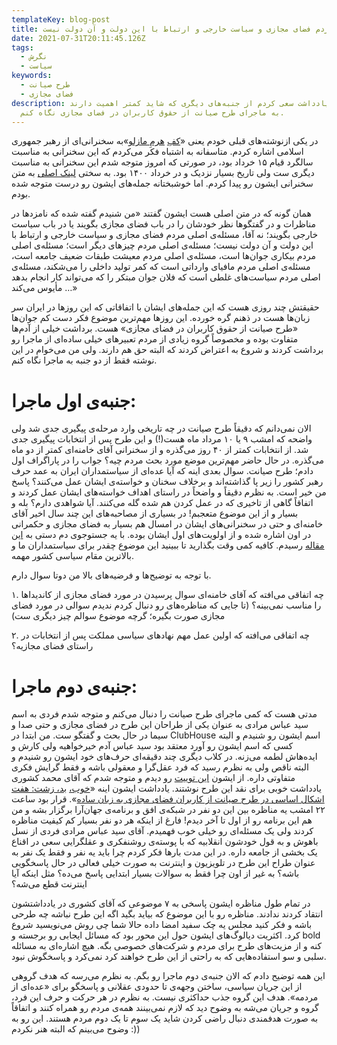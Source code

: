 ```yaml
---
templateKey: blog-post
title: مسئله‌ی اصلی مردم فضای مجازی و سیاست خارجی و ارتباط با این دولت و آن دولت نیست
date: 2021-07-31T20:11:45.126Z
tags:
  - نگرش
  - سیاست
keywords:
  - طرح صیانت
  - فضای مجازی
description: در این یادداشت سعی کردم از جنبه‌های دیگری که شاید کمتر اهمیت دارند
  به ماجرای طرح صیانت از حقوق کاربران در فضای مجازی نگاه کنم.
---
```

در یکی ازنوشته‌های قبلی خودم یعنی «[کفِ](https://kadkhodaei.ir/blog/%DA%A9%D9%81%D9%90-%D9%87%D8%B1%D9%85%D9%90-%D9%85%D8%A7%D8%B2%D9%84%D9%88/) [هرمِ مازلو](https://kadkhodaei.ir/blog/%DA%A9%D9%81%D9%90-%D9%87%D8%B1%D9%85%D9%90-%D9%85%D8%A7%D8%B2%D9%84%D9%88/)»به سخنرانی‌ای از رهبر جمهوری اسلامی اشاره کردم. متاسفانه به اشتباه فکر می‌کردم که این سخنرانی به مناسبت سالگرد قیام ۱۵ خرداد بود، در صورتی که امروز متوجه شدم این سخنرانی به مناسبت دیگری ست ولی تاریخ بسیار نزدیک و در خرداد ۱۴۰۰ بود. به سختی [لینک اصلی](https://farsi.khamenei.ir/speech-content?id=47927) به متن سخنرانی ایشون رو پیدا کردم. اما خوشبختانه جمله‌های ایشون رو درست متوجه شده بودم.

همان گونه که در متن اصلی هست ایشون گفتند «من شنیدم گفته شده که نامزدها در مناظرات و در گفتگوها نظر خودشان را در باب فضای مجازی بگویند یا در باب سیاست خارجی بگویند؛ نه آقا، مسئله‌ی اصلی مردم فضای مجازی و سیاست خارجی و ارتباط با این دولت و آن دولت نیست؛ مسئله‌ی اصلی مردم چیزهای دیگر است؛ مسئله‌ی اصلی مردم بیکاری جوان‌ها است، مسئله‌ی اصلی مردم معیشت طبقات ضعیف جامعه است، مسئله‌ی اصلی مردم مافیای وارداتی است که کمر تولید داخلی را می‌شکند، مسئله‌ی اصلی مردم سیاست‌های غلطی است که فلان جوان مبتکر را که می‌تواند کار انجام بدهد مأیوس می‌کند …»

حقیقتش چند روزی هست که این جمله‌های ایشان با اتفاقاتی که این روزها در ایران سر زبان‌ها هست در ذهنم گره خورده. این روزها مهم‌ترین موضوع فکر دست کم جوان‌ها «طرح صیانت از حقوق کاربران در فضای مجازی» هست. برداشت خیلی از آدم‌ها متفاوت بوده و مخصوصاً گروه زیادی از مردم تعبیرهای خیلی ساده‌ای از ماجرا رو برداشت کردند و شروع به اعتراض کردند که البته حق هم دارند. ولی من می‌خوام در این نوشته فقط از دو جنبه به ماجرا نگاه کنم.

# جنبه‌ی اول ماجرا:

الان نمی‌دانم که دقیقاً طرح صیانت در چه تاریخی وارد مرحله‌ی پیگیری جدی شد ولی واضحه که امشب ۹ یا ۱۰ مرداد ماه هست(!) و این طرح پس از انتخابات پیگیری جدی شد. از انتخابات کمتر از ۴۰ روز می‌گذره و از سخنرانی آقای خامنه‌ای کمتر از دو ماه می‌گذره. در حال حاضر مهم‌ترین موضع مورد بحث مردم چیه؟ جواب را در پاراگراف اول دادم؛ طرح صیانت. سوال بعدی اینه که آیا عده‌ای از سیاستمداران ایران به عمد حرف رهبر کشور را زیر پا گذاشته‌اند و برخلاف سخنان و خواسته‌ی ایشان عمل می‌کنند؟ پاسخ من خیر است. به نظرم دقیقاً و واضحاً در راستای اهداف خواسته‌های ایشان عمل کردند و اتفاقاً گاهی از تاخیری که در عمل کردن هم شده گله می‌کنند. آیا شواهدی دارم؟ بله و بسیار و از این موضوع متعجبم! در بسیاری از مصاحبه‌های این چند سال اخیر آقای خامنه‌ای و حتی در سخنرانی‌های ایشان در امسال هم بسیار به فضای مجازی و حکمرانی در اون اشاره شده و از اولویت‌های اول ایشان بوده. با یه جستوجوی دم دستی به [این مقاله](https://www.tasnimnews.com/fa/news/1400/04/12/2531593/%D8%AA%D9%88%D8%B5%DB%8C%D9%87-%D9%87%D8%A7%DB%8C-%D9%85%D9%87%D9%85-%D8%A7%D9%85%D8%A7%D9%85-%D8%AE%D8%A7%D9%85%D9%86%D9%87-%D8%A7%DB%8C-%D8%AF%D8%B1-%D8%B6%D8%B1%D9%88%D8%B1%D8%AA-%D9%85%D8%AF%DB%8C%D8%B1%DB%8C%D8%AA-%D9%81%D8%B6%D8%A7%DB%8C-%D9%85%D8%AC%D8%A7%D8%B2%DB%8C-%D8%A8%D8%B3%D8%AA%D9%86-%D9%81%D8%B6%D8%A7%DB%8C-%D9%85%D8%AC%D8%A7%D8%B2%DB%8C-%D8%A8%DB%8C-%D8%B9%D9%82%D9%84%DB%8C-%D8%A7%D8%B3%D8%AA-%D9%85%D8%AF%DB%8C%D8%B1%DB%8C%D8%AA-%D9%84%D8%A7%D8%B2%D9%85-%D8%A7%D8%B3%D8%AA) رسیدم. کافیه کمی وقت بگذارید تا ببینید این موضوع چقدر برای سیاستمداران ما و بالاترین مقام سیاسی کشور مهمه. 

با توجه به توضیح‌ها و فرضیه‌های بالا من دوتا سوال دارم.

۱. چه اتفاقی می‌افته که آقای خامنه‌ای سوال پرسیدن در مورد فضای مجازی از کاندیداها را مناسب نمی‌بینه؟ (تا جایی که مناظره‌های رو دنبال کردم ندیدم سوالی در مورد فضای مجازی صورت بگیره؛ گرچه موضوع سوالم چیز دیگری ست)

۲. چه اتفاقی می‌افته که اولین عمل مهم نهادهای سیاسی مملکت پس از انتخابات در راستای فضای مجازیه؟

# جنبه‌ی دوم ماجرا:

مدتی هست که کمی ماجرای طرح صیانت را دنبال می‌کنم و متوجه شدم فردی به اسم سید عباس مرادی به عنوان یکی از طراحان این طرح در فضای مجازی و حتی صدا و سیما در حال بحث و گفتگو ست. من ابتدا در ClubHouse اسم ایشون رو شنیدم و البته کسی که اسم ایشون رو آورد معتقد بود سید عباس آدم خیرخواهیه ولی کارش و ایده‌هاش لطمه می‌زنه. در کلاب دیگری چند دقیقه‌ای حرف‌های خود ایشون رو شنیدم و البته ناقص ولی به نظرم رسید که فرد عقل‌گرا و معقولی باشه و فقط گرایش فکری متفاوتی داره. از ایشون [این توییت](https://twitter.com/2min_2me/status/1421367465980932101) رو دیدم و متوجه شدم که آقای محمد کشوری یادداشت خوبی برای نقد این طرح نوشتند. یادداشت ایشون اینه «[خوب،](https://virgool.io/@mohkeshvari/%D8%AE%D9%88%D8%A8-%D8%A8%D8%AF-%D8%B2%D8%B4%D8%AA-%D9%87%D9%81%D8%AA-%D8%A7%D8%B4%DA%A9%D8%A7%D9%84-%D8%A7%D8%B3%D8%A7%D8%B3%DB%8C-%D8%AF%D8%B1-%D8%B7%D8%B1%D8%AD-%D8%B5%DB%8C%D8%A7%D9%86%D8%AA-%D8%A7%D8%B2-%DA%A9%D8%A7%D8%B1%D8%A8%D8%B1%D8%A7%D9%86-%D9%81%D8%B6%D8%A7%DB%8C-%D9%85%D8%AC%D8%A7%D8%B2%DB%8C-%D8%A8%D9%87-%D8%B2%D8%A8%D8%A7%D9%86-%D8%B3%D8%A7%D8%AF%D9%87-d2fhyjvatpi0) [بد، زشت: هفت اشکال اساسی در طرح صیانت از کاربران فضای مجازی به زبان ساده](https://virgool.io/@mohkeshvari/%D8%AE%D9%88%D8%A8-%D8%A8%D8%AF-%D8%B2%D8%B4%D8%AA-%D9%87%D9%81%D8%AA-%D8%A7%D8%B4%DA%A9%D8%A7%D9%84-%D8%A7%D8%B3%D8%A7%D8%B3%DB%8C-%D8%AF%D8%B1-%D8%B7%D8%B1%D8%AD-%D8%B5%DB%8C%D8%A7%D9%86%D8%AA-%D8%A7%D8%B2-%DA%A9%D8%A7%D8%B1%D8%A8%D8%B1%D8%A7%D9%86-%D9%81%D8%B6%D8%A7%DB%8C-%D9%85%D8%AC%D8%A7%D8%B2%DB%8C-%D8%A8%D9%87-%D8%B2%D8%A8%D8%A7%D9%86-%D8%B3%D8%A7%D8%AF%D9%87-d2fhyjvatpi0)». قرار بود ساعت ۲۲ امشب یه مناظره بین این دو نفر در شبکه‌ی افق و برنامه‌ی جهان‌آرا برگزار بشه و من هم این برنامه رو از اول تا آخر دیدم! فارغ از اینکه هر دو نفر بسیار کم کیفیت مناظره کردند ولی یک مسئله‌ای رو خیلی خوب فهمیدم. آقای سید عباس مرادی فردی از نسل باهوش و به قول خودشون انقلابیه که با پوسته‌ی روشنفکری و عقلگرایی سعی در اقناع یک بخشی از جامعه داره. در این مدت بارها فکر کردم چرا باید یه نفر و فقط یک نفر به عنوان طراح این طرح در تلویزیون و اینترنت به صورت خیلی فعالی در حال پاسخگویی باشه؟ به غیر از اون چرا فقط به سوالات بسیار ابتدایی پاسخ می‌ده؟ مثل اینکه آیا اینترنت قطع می‌شه؟

در تمام طول مناظره ایشون پاسخی به ۷ موضوعی که آقای کشوری در یادداشتشون انتقاد کردند ندادند. مناظره رو با این موضوع که بیاید بگید اگه این طرح نباشه چه طرحی باشه و فکر کنید مجلس یه چک سفید امضا داده حالا شما چی روش می‌نویسید شروع کرد. اکثریت دیالوگ‌های ایشون حول این محور بود که مسائل ایجابی رو برجسته و bold کنه و از مزیت‌های طرح برای مردم و شرکت‌های خصوصی بگه. هیچ اشاره‌ای به مسائله سلبی و سو استفاده‌هایی که به راحتی از این طرح خواهند کرد نمی‌کرد و پاسخگوش نبود.

این همه توضیح دادم که الان جنبه‌ی دوم ماجرا رو بگم. به نظرم می‌رسه که هدف گروهی از این جریان سیاسی، ساختن وجهه‌ی تا حدودی عقلانی و پاسخگو برای «عده‌ای از مردمه». هدف این گروه جذب حداکثری نیست. به نظرم در هر حرکت و حرف این فرد، گروه و جریان می‌شه به وضوح دید که لازم نمی‌بینند همه‌ی مردم رو همراه کنند و اتفاقاً به صورت هدفمندی دنبال راضی کردن شاید یک سوم تا یک دوم مردم هستند. این رو به وضوح می‌بینم که البته هنر نکردم :))